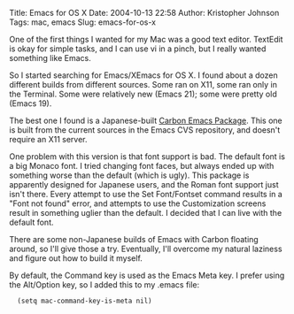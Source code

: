 Title: Emacs for OS X
Date: 2004-10-13 22:58
Author: Kristopher Johnson
Tags: mac, emacs
Slug: emacs-for-os-x

One of the first things I wanted for my Mac was a good text editor.
TextEdit is okay for simple tasks, and I can use vi in a pinch, but I
really wanted something like Emacs.

So I started searching for Emacs/XEmacs for OS X. I found about a dozen
different builds from different sources. Some ran on X11, some ran only
in the Terminal. Some were relatively new (Emacs 21); some were pretty
old (Emacs 19).

The best one I found is a Japanese-built [Carbon Emacs
Package](http://home.att.ne.jp/alpha/z123/emacs-mac-e.html). This one is
built from the current sources in the Emacs CVS repository, and doesn't
require an X11 server.

One problem with this version is that font support is bad. The default
font is a big Monaco font. I tried changing font faces, but always ended
up with something worse than the default (which is ugly). This package
is apparently designed for Japanese users, and the Roman font support
just isn't there. Every attempt to use the Set Font/Fontset command
results in a "Font not found" error, and attempts to use the
Customization screens result in something uglier than the default. I
decided that I can live with the default font.

There are some non-Japanese builds of Emacs with Carbon floating around,
so I'll give those a try. Eventually, I'll overcome my natural laziness
and figure out how to build it myself.

By default, the Command key is used as the Emacs Meta key. I prefer
using the Alt/Option key, so I added this to my .emacs file:

      (setq mac-command-key-is-meta nil)

